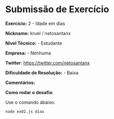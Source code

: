 # Submissão de Exercício

**Exercício:** 2 - Idade em dias

**Nickname:** kruel / netosantanx

**Nível Técnico:** - Estudante

**Empresa:** - Nenhuma 

**Twitter**: https://twitter.com/netosantanx 

**Dificuldade de Resolução:** - Baixa

**Comentários:** 

**Como rodar o desafio**: 

Use o comando abaixo: 
```
node ex02.js dias 
```
